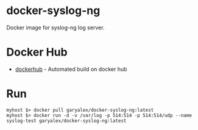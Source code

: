 # docker-syslog-ng
Docker image for syslog-ng log server.

# Docker Hub

* [dockerhub] - Automated build on docker hub

# Run

    myhost $> docker pull garyalex/docker-syslog-ng:latest
    myhost $> docker run -d -v /var/log -p 514:514 -p 514:514/udp --name syslog-test garyalex/docker-syslog-ng:latest

[//]: # (These are reference links used in the body of this note and get stripped out when the markdown processor does its job. There is no need to format nicely because it shouldn't be seen. Thanks SO - http://stackoverflow.com/questions/4823468/store-comments-in-markdown-syntax)

  [dockerhub]: <https://hub.docker.com/r/garyalex/docker-syslog-ng/>
